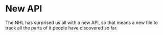 # New API

The NHL has surprised us all with a new API, so that means a new file to track all the parts of it people have discovered so far.
